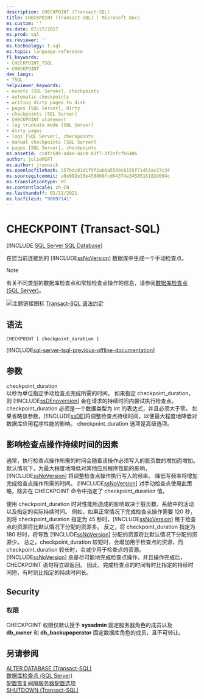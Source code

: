 ```yaml
---
description: CHECKPOINT (Transact-SQL)
title: CHECKPOINT (Transact-SQL) | Microsoft Docs
ms.custom: ''
ms.date: 07/27/2017
ms.prod: sql
ms.reviewer: ''
ms.technology: t-sql
ms.topic: language-reference
f1_keywords:
- CHECKPOINT_TSQL
- CHECKPOINT
dev_langs:
- TSQL
helpviewer_keywords:
- events [SQL Server], checkpoints
- automatic checkpoints
- writing dirty pages to disk
- pages [SQL Server], dirty
- checkpoints [SQL Server]
- CHECKPOINT statement
- log truncate mode [SQL Server]
- dirty pages
- logs [SQL Server], checkpoints
- manual checkpoints [SQL Server]
- pages [SQL Server], checkpoints
ms.assetid: ccdfc689-ad4e-44c0-83f7-0f2cfcfb6406
author: julieMSFT
ms.author: jrasnick
ms.openlocfilehash: 257bdc81d1f5f2ab6a5599cb155f71453ac27c34
ms.sourcegitcommit: a9e982e30e458866fcd64374e3458516182d604c
ms.translationtype: HT
ms.contentlocale: zh-CN
ms.lasthandoff: 01/11/2021
ms.locfileid: "98097141"
---
```

# <a name="checkpoint-transact-sql"></a>CHECKPOINT (Transact-SQL)
[!INCLUDE [SQL Server SQL Database](../../includes/applies-to-version/sql-asdb.md)]

  在您当前连接到的 [!INCLUDE[ssNoVersion](../../includes/ssnoversion-md.md)] 数据库中生成一个手动检查点。  
  
> [!NOTE]  
>  有关不同类型的数据库检查点和常规检查点操作的信息，请参阅[数据库检查点 &#40;SQL Server&#41;](../../relational-databases/logs/database-checkpoints-sql-server.md)。  
  
 ![主题链接图标](../../database-engine/configure-windows/media/topic-link.gif "“主题链接”图标") [Transact-SQL 语法约定](../../t-sql/language-elements/transact-sql-syntax-conventions-transact-sql.md)  
  
## <a name="syntax"></a>语法  
  
```syntaxsql
CHECKPOINT [ checkpoint_duration ]  
```  
  
[!INCLUDE[sql-server-tsql-previous-offline-documentation](../../includes/sql-server-tsql-previous-offline-documentation.md)]

## <a name="arguments"></a>参数
 checkpoint_duration  
 以秒为单位指定手动检查点完成所需的时间。 如果指定 checkpoint_duration，则 [!INCLUDE[ssDEnoversion](../../includes/ssdenoversion-md.md)] 会在请求的持续时间内尝试执行检查点。 checkpoint_duration 必须是一个数据类型为 int 的表达式，并且必须大于零。 如果省略该参数，[!INCLUDE[ssDE](../../includes/ssde-md.md)]将调整检查点持续时间，以便最大程度地降低对数据库应用程序性能的影响。 checkpoint_duration 选项是高级选项。  
  
## <a name="factors-affecting-the-duration-of-checkpoint-operations"></a>影响检查点操作持续时间的因素  
 通常，执行检查点操作所需的时间会随着该操作必须写入的脏页数的增加而增加。 默认情况下，为最大程度地降低对其他应用程序性能的影响，[!INCLUDE[ssNoVersion](../../includes/ssnoversion-md.md)] 将调整检查点操作执行写入的频率。 降低写频率将增加完成检查点操作所需的时间。 [!INCLUDE[ssNoVersion](../../includes/ssnoversion-md.md)] 对手动检查点使用此策略，除非在 CHECKPOINT 命令中指定了 checkpoint_duration 值。  
  
 使用 checkpoint_duration 时对性能所造成的影响取决于脏页数、系统中的活动以及指定的实际持续时间。 例如，如果正常情况下完成检查点操作需要 120 秒，则将 checkpoint_duration 指定为 45 秒时，[!INCLUDE[ssNoVersion](../../includes/ssnoversion-md.md)] 用于检查点的资源将比默认情况下分配的资源多。 反之，将 checkpoint_duration 指定为 180 秒时，将导致 [!INCLUDE[ssNoVersion](../../includes/ssnoversion-md.md)] 分配的资源将比默认情况下分配的资源少。 总之，checkpoint_duration 较短时，会增加用于检查点的资源，而 checkpoint_duration 较长时，会减少用于检查点的资源。 [!INCLUDE[ssNoVersion](../../includes/ssnoversion-md.md)] 总是尽可能地完成检查点操作，并且操作完成后，CHECKPOINT 语句将立即返回。 因此，完成检查点的时间有时比指定的持续时间短，有时则比指定的持续时间长。  
  
##  <a name="security"></a><a name="Security"></a> Security  
  
### <a name="permissions"></a>权限  
 CHECKPOINT 权限仅默认授予 **sysadmin** 固定服务器角色的成员以及 **db_owner** 和 **db_backupoperator** 固定数据库角色的成员，且不可转让。  
  
## <a name="see-also"></a>另请参阅  
 [ALTER DATABASE (Transact-SQL)](../../t-sql/statements/alter-database-transact-sql.md)   
 [数据库检查点 (SQL Server)](../../relational-databases/logs/database-checkpoints-sql-server.md)   
 [配置恢复间隔服务器配置选项](../../database-engine/configure-windows/configure-the-recovery-interval-server-configuration-option.md)   
 [SHUTDOWN (Transact-SQL)](../../t-sql/language-elements/shutdown-transact-sql.md)  
  
  
